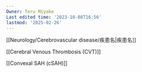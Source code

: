 ```yaml
---
Owner: Toru Miyake
Last edited time: '2023-10-08T16:56'
lastmod: '2025-02-26'
---
```

  

  

[[Neurology/Cerebrovascular disease/疾患名|疾患名]]

  

  

  

[[Cerebral Venous Thrombosis (CVT)]]

[[Convexal SAH (cSAH)]]
